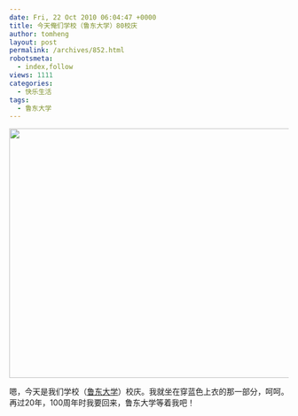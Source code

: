 ```yaml
---
date: Fri, 22 Oct 2010 06:04:47 +0000
title: 今天俺们学校（鲁东大学）80校庆
author: tomheng
layout: post
permalink: /archives/852.html
robotsmeta:
  - index,follow
views: 1111
categories:
  - 快乐生活
tags:
  - 鲁东大学
---
```

[<img class="aligncenter size-full wp-image-854" title="p_large_P2pT_5bbd0000fd595c44" src="http://blog.webfuns.net/wp-content/uploads/2010/10/p_large_P2pT_5bbd0000fd595c44.jpg" alt="" width="600" height="450" />][1]

嗯，今天是我们学校（[鲁东大学][2]）校庆。我就坐在穿蓝色上衣的那一部分，呵呵。再过20年，100周年时我要回来，鲁东大学等着我吧！

 [1]: http://blog.webfuns.net/wp-content/uploads/2010/10/p_large_P2pT_5bbd0000fd595c44.jpg
 [2]: http://baike.baidu.com/view/28736.htm
